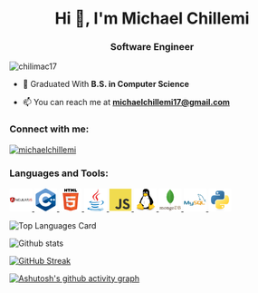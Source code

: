 <h1 align="center">Hi 👋, I'm Michael Chillemi</h1>
<h3 align="center">Software Engineer</h3>

<p align="left"> <img src="https://komarev.com/ghpvc/?username=chilimac17&label=Profile%20views&color=0e75b6&style=flat" alt="chilimac17" /> </p>

- 🔭 Graduated With **B.S. in Computer Science**

- 📫 You can reach me at **michaelchillemi17@gmail.com**

<h3 align="left">Connect with me:</h3>
<p align="left">
<a href="https://linkedin.com/in/michaelchillemi" target="blank"><img align="center" src="https://raw.githubusercontent.com/rahuldkjain/github-profile-readme-generator/master/src/images/icons/Social/linked-in-alt.svg" alt="michaelchillemi" height="30" width="40" /></a>
</p>

<h3 align="left">Languages and Tools:</h3>
<p align="left"> <a href="https://angular.io" target="_blank" rel="noreferrer"> <img src="https://raw.githubusercontent.com/devicons/devicon/master/icons/angularjs/angularjs-original-wordmark.svg" alt="angularjs" width="40" height="40"/> </a> <a href="https://www.w3schools.com/cpp/" target="_blank" rel="noreferrer"> <img src="https://raw.githubusercontent.com/devicons/devicon/master/icons/cplusplus/cplusplus-original.svg" alt="cplusplus" width="40" height="40"/> </a> <a href="https://www.w3.org/html/" target="_blank" rel="noreferrer"> <img src="https://raw.githubusercontent.com/devicons/devicon/master/icons/html5/html5-original-wordmark.svg" alt="html5" width="40" height="40"/> </a> <a href="https://www.java.com" target="_blank" rel="noreferrer"> <img src="https://raw.githubusercontent.com/devicons/devicon/master/icons/java/java-original.svg" alt="java" width="40" height="40"/> </a> <a href="https://developer.mozilla.org/en-US/docs/Web/JavaScript" target="_blank" rel="noreferrer"> <img src="https://raw.githubusercontent.com/devicons/devicon/master/icons/javascript/javascript-original.svg" alt="javascript" width="40" height="40"/> </a> <a href="https://www.linux.org/" target="_blank" rel="noreferrer"> <img src="https://raw.githubusercontent.com/devicons/devicon/master/icons/linux/linux-original.svg" alt="linux" width="40" height="40"/> </a> <a href="https://www.mongodb.com/" target="_blank" rel="noreferrer"> <img src="https://raw.githubusercontent.com/devicons/devicon/master/icons/mongodb/mongodb-original-wordmark.svg" alt="mongodb" width="40" height="40"/> </a> <a href="https://www.mysql.com/" target="_blank" rel="noreferrer"> <img src="https://raw.githubusercontent.com/devicons/devicon/master/icons/mysql/mysql-original-wordmark.svg" alt="mysql" width="40" height="40"/> </a> <a href="https://www.python.org" target="_blank" rel="noreferrer"> <img src="https://raw.githubusercontent.com/devicons/devicon/master/icons/python/python-original.svg" alt="python" width="40" height="40"/> </a> </p>

<!--<p><img align="left" src="https://github-readme-stats.vercel.app/api/top-langs?username=chilimac17&show_icons=true&locale=en&layout=compact" alt="chilimac17" /></p>

// README.md-->

![Top Languages Card](https://github-readme-stats.vercel.app/api/top-langs/?username=chilimac17&layout=compact&bg_color=#000000&title_color=#32CD32)

![Github stats](https://github-readme-stats.vercel.app/api?username=chilimac17&theme=highcontrast&show_icons=true&count_private=true&bg_color=#000000&title_color=#32CD32)

[![GitHub Streak](http://github-readme-streak-stats.herokuapp.com?user=chilimac17&theme=merko)](https://git.io/streak-stats)

[![Ashutosh's github activity graph](https://activity-graph.herokuapp.com/graph?username=chilimac17&theme=react-dark)](https://github.com/chilimac17/github-readme-activity-graph)

<!--<p>&nbsp;<img align="center" src="https://github-readme-stats.vercel.app/api?username=chilimac17&show_icons=true&locale=en" alt="chilimac17" /></p>

<p><img align="center" src="https://github-readme-streak-stats.herokuapp.com/?user=chilimac17&" alt="chilimac17" /></p>-->
